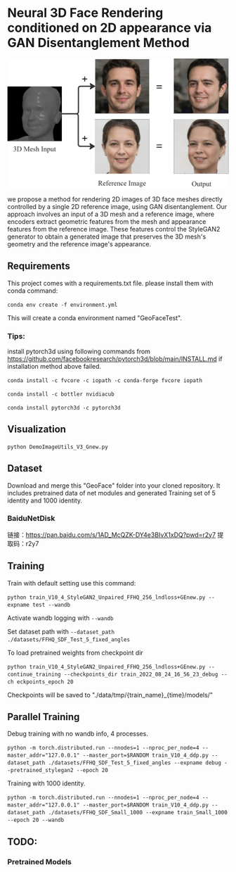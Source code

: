 # Neural 3D Face Rendering conditioned on 2D appearance via GAN Disentanglement Method

![RUNOOB 图标](./attractor2.png)

 we propose a method for rendering 2D images of 3D face meshes directly controlled by a single 2D reference image, using GAN disentanglement. Our approach involves an input of a 3D mesh and a reference image, where encoders extract geometric features from the mesh and appearance features from the reference image. These features control the StyleGAN2 generator to obtain a generated image that preserves the 3D mesh's geometry and the reference image's appearance.
## Requirements 

This project comes with a requirements.txt file. please install them with conda command:

`conda env create -f environment.yml`

This will create a conda environment named "GeoFaceTest".

### Tips:
install pytorch3d using following commands from https://github.com/facebookresearch/pytorch3d/blob/main/INSTALL.md
if installation method above failed.

`conda install -c fvcore -c iopath -c conda-forge fvcore iopath`

`conda install -c bottler nvidiacub`

`conda install pytorch3d -c pytorch3d`

## Visualization
`python DemoImageUtils_V3_Gnew.py`

## Dataset 
Download and merge this "GeoFace" folder into your cloned repository. It includes pretrained data of net modules
and generated Training set of 5 identity and 1000 identity.

### BaiduNetDisk
链接：https://pan.baidu.com/s/1AD_McQZK-DY4e3BIvX1xDQ?pwd=r2y7 
提取码：r2y7

## Training

Train with default setting use this command:

`python train_V10_4_StyleGAN2_Unpaired_FFHQ_256_lndloss+GEnew.py --expname test --wandb`

Activate wandb logging with
`--wandb `

Set dataset path with 
`--dataset_path ./datasets/FFHQ_SDF_Test_5_fixed_angles `

To load pretrained weights from checkpoint dir

`python train_V10_4_StyleGAN2_Unpaired_FFHQ_256_lndloss+GEnew.py --continue_training --checkpoints_dir train_2022_08_24_16_56_23_debug --ch
eckpoints_epoch 20`

Checkpoints will be saved to "./data/tmp/{train_name}_{time}/models/"

## Parallel Training

Debug training with no wandb info, 4 processes. 

`python -m torch.distributed.run --nnodes=1 --nproc_per_node=4 --master_addr="127.0.0.1" --master_port=$RANDOM train_V10_4_ddp.py --dataset_path ./datasets/FFHQ_SDF_Test_5_fixed_angles --expname debug --pretrained_stylegan2 --epoch 20`

Training with 1000 identity.

`python -m torch.distributed.run --nnodes=1 --nproc_per_node=4 --master_addr="127.0.0.1" --master_port=$RANDOM train_V10_4_ddp.py --dataset_path ./datasets/FFHQ_SDF_Small_1000 --expname train_Small_1000 --epoch 20 --wandb`



## TODO: 
### Pretrained Models 

